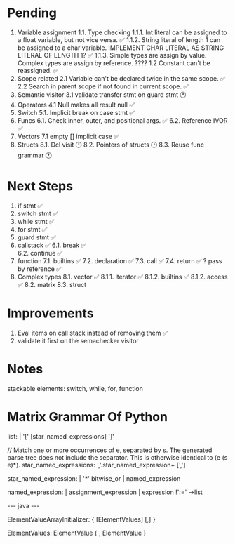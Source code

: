 # Pending
1. Variable assignment
    1.1. Type checking
        1.1.1. Int literal can be assigned to a float variable, but not vice versa.                                                 ✅
        1.1.2. String literal of length 1 can be assigned to a char variable. IMPLEMENT CHAR LITERAL AS STRING LITERAL OF LENGTH 1? ✅
        1.1.3. Simple types are assign by value. Complex types are assign by reference. ????
    1.2 Constant can't be reassigned.   ✅
2. Scope related
    2.1 Variable can't be declared twice in the same scope.     ✅
    2.2 Search in parent scope if not found in current scope.   ✅
3. Semantic visitor
    3.1 validate transfer stmt on guard stmt 🕐
4. Operators
    4.1 Null makes all result null      ✅
5. Switch
    5.1. Implicit break on case stmt    ✅
6. Funcs
    6.1. Check inner, outer, and positional args. ✅
    6.2. Reference IVOR ✅
7. Vectors
    7.1 empty [] implicit case ✅
8. Structs
    8.1. Dcl visit 🕐
    8.2. Pointers of structs 🕐
    8.3. Reuse func grammar 🕐
    

# Next Steps
1. if stmt              ✅
2. switch stmt          ✅
3. while stmt           ✅
4. for stmt             ✅
5. guard stmt           ✅
6. callstack            ✅
    6.1. break          ✅  
    6.2. continue       ✅
7. function
    7.1. builtins       ✅
    7.2. declaration    ✅
    7.3. call           ✅
    7.4. return         ✅
    ? pass by reference ✅
8. Complex types
    8.1. vector         ✅
        8.1.1. iterator ✅
        8.1.2. builtins ✅
        8.1.2. access   ✅
    8.2. matrix
    8.3. struct


# Improvements

1. Eval items on call stack instead of removing them ✅
2. validate it first on the semachecker visitor      

# Notes
stackable elements: switch, while, for, function




# Matrix Grammar Of Python
list:
    | '[' [star_named_expressions] ']' 


// Match one or more occurrences of e, separated by s. The generated parse tree does not include the separator. This is otherwise identical to (e (s e)*).
star_named_expressions: ','.star_named_expression+ [','] 

star_named_expression:
    | '*' bitwise_or 
    | named_expression

named_expression:
    | assignment_expression
    | expression !':=' ->list

--- java ---

ElementValueArrayInitializer:
    { [ElementValues] [,] }

ElementValues:
    ElementValue { , ElementValue }


